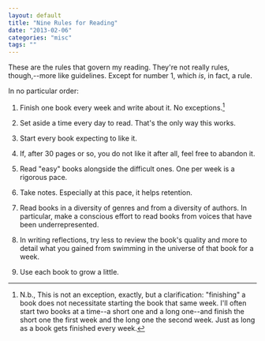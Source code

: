 ```yaml
---
layout: default
title: "Nine Rules for Reading"
date: "2013-02-06"
categories: "misc"
tags: ""
---
```


These are the rules that govern my reading. They're not really rules, though,--more like guidelines. Except for number 1, which *is*, in fact, a rule.

In no particular order:

1. Finish one book every week and write about it. No exceptions.[^1]

2. Set aside a time every day to read. That's the only way this works.

3. Start every book expecting to like it.

4. If, after 30 pages or so, you do not like it after all, feel free to abandon it.

5. Read "easy" books alongside the difficult ones. One per week is a rigorous pace.

6. Take notes. Especially at this pace, it helps retention.

7. Read books in a diversity of genres and from a diversity of authors. In particular, make a conscious effort to read books from voices that have been underrepresented.

8. In writing reflections, try less to review the book's quality and more to detail what you gained from swimming in the universe of that book for a week.

9. Use each book to grow a little.

[^1]: N.b., This is not an exception, exactly, but a clarification: "finishing" a book does not necessitate starting the book that same week. I'll often start two books at a time--a short one and a long one--and finish the short one the first week and the long one the second week. Just as long as a book gets finished every week.